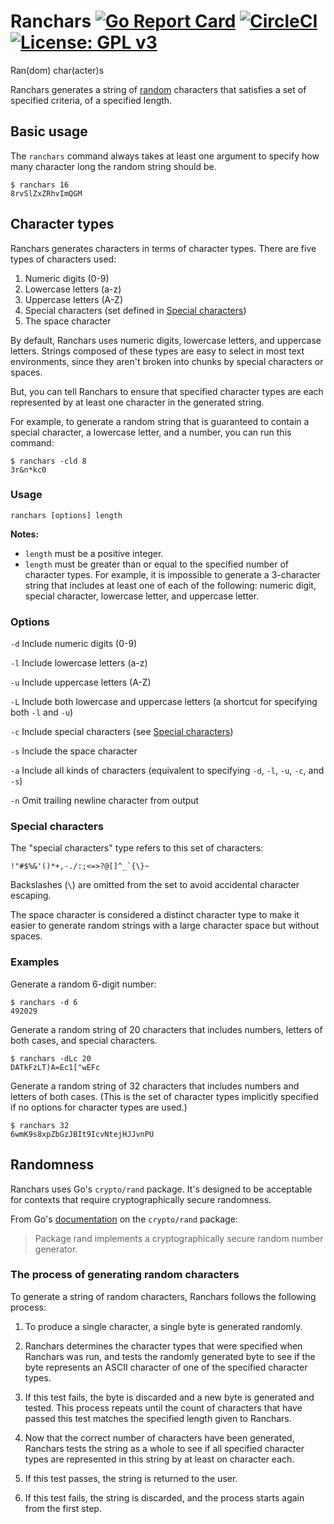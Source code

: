 # Ranchars [![Go Report Card](https://goreportcard.com/badge/github.com/luhring/ranchars)](https://goreportcard.com/report/github.com/luhring/ranchars) [![CircleCI](https://circleci.com/gh/luhring/ranchars.svg?style=shield&circle-token=5ef0509f7bbd8c8c8fddce17059bdf62056b8d88)](https://circleci.com/gh/luhring/ranchars) [![License: GPL v3](https://img.shields.io/badge/License-GPL%20v3-blue.svg)](https://www.gnu.org/licenses/gpl-3.0)

Ran(dom) char(acter)s

Ranchars generates a string of [random](##randomness) characters that satisfies a set of specified criteria, of a specified length.

## Basic usage

The `ranchars` command always takes at least one argument to specify how many character long the random string should be.

```
$ ranchars 16
8rvSlZxZRhvImQGM
```

## Character types

Ranchars generates characters in terms of character types. There are five types of characters used:

1. Numeric digits (0-9)
1. Lowercase letters (a-z)
1. Uppercase letters (A-Z)
1. Special characters (set defined in [Special characters](###-special-characters))
1. The space character

By default, Ranchars uses numeric digits, lowercase letters, and uppercase letters. Strings composed of these types are easy to select in most text environments, since they aren't broken into chunks by special characters or spaces.

But, you can tell Ranchars to ensure that specified character types are each represented by at least one character in the generated string.

For example, to generate a random string that is guaranteed to contain a special character, a lowercase letter, and a number, you can run this command:

```
$ ranchars -cld 8
3r&n*kc0
```

### Usage

`ranchars [options] length`

**Notes:**
- `length` must be a positive integer.
- `length` must  be greater than or equal to the specified number of character types. For example, it is impossible to generate a 3-character string that includes at least one of each of the following: numeric digit, special character, lowercase letter, and uppercase letter.

### Options

`-d` Include numeric digits (0-9)

`-l` Include lowercase letters (a-z)

`-u` Include uppercase letters (A-Z)

`-L` Include both lowercase and uppercase letters (a shortcut for specifying both `-l` and `-u`)

`-c` Include special characters (see [Special characters](###-special-characters))

`-s` Include the space character

`-a` Include all kinds of characters (equivalent to specifying `-d`, `-l`, `-u`, `-c`, and `-s`)

`-n` Omit trailing newline character from output

### Special characters

The "special characters" type refers to this set of characters:

``!"#$%&'()*+,-./:;<=>?@[]^_`{\}~``

Backslashes (`\`) are omitted from the set to avoid accidental character escaping.

The space character is considered a distinct character type to make it easier to generate random strings with a large character space but without spaces.

### Examples

Generate a random 6-digit number:

```
$ ranchars -d 6
492029
```

Generate a random string of 20 characters that includes numbers, letters of both cases, and special characters.

```
$ ranchars -dLc 20
DATkFzLT)A=Ec1["wEFc
```

Generate a random string of 32 characters that includes numbers and letters of both cases. (This is the set of character types implicitly specified if no options for character types are used.)

```
$ ranchars 32
6wmK9s8xpZbGzJBIt9IcvNtejHJJvnPU
```

## Randomness

Ranchars uses Go's `crypto/rand` package. It's designed to be acceptable for contexts that require cryptographically secure randomness.

From Go's [documentation](https://golang.org/pkg/crypto/rand/) on the `crypto/rand` package:

> Package rand implements a cryptographically secure random number generator.

### The process of generating random characters

To generate a string of random characters, Ranchars follows the following process:

1. To produce a single character, a single byte is generated randomly.

1. Ranchars determines the character types that were specified when Ranchars was run, and tests the randomly generated byte to see if the byte represents an ASCII character of one of the specified character types.

1. If this test fails, the byte is discarded and a new byte is generated and tested. This process repeats until the count of characters that have passed this test matches the specified length given to Ranchars.

1. Now that the correct number of characters have been generated, Ranchars tests the string as a whole to see if all specified character types are represented in this string by at least on character each.

1. If this test passes, the string is returned to the user.

1. If this test fails, the string is discarded, and the process starts again from the first step.

